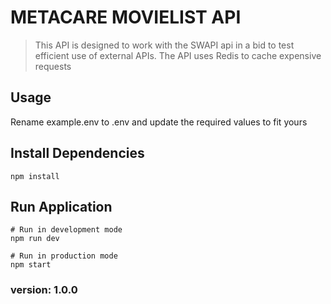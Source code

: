 # METACARE MOVIELIST API

> This API is designed to work with the SWAPI api in a bid to test efficient use of external APIs. The API uses Redis to cache expensive requests

## Usage

Rename example.env to .env and update the required values to fit yours

## Install Dependencies

```
npm install
```

## Run Application

```
# Run in development mode
npm run dev

# Run in production mode
npm start
```

### version: 1.0.0
